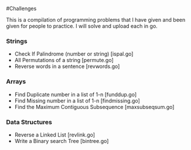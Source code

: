 #Challenges

This is a compilation of programming problems that I have given and been given for people to practice. I will solve and upload each in go.

### Strings

- Check If Palindrome (number or string) [ispal.go]
- All Permutations of a string [permute.go]
- Reverse words in a sentence [revwords.go]

### Arrays

- Find Duplicate number in a list of 1-n [funddup.go]
- Find Missing number in a list of 1-n [findmissing.go]
- Find the Maximum Contiguous Subsequence [maxsubseqsum.go]

### Data Structures

- Reverse a Linked List [revlink.go]
- Write a Binary search Tree [bintree.go]
